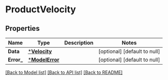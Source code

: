 # ProductVelocity

## Properties
Name | Type | Description | Notes
------------ | ------------- | ------------- | -------------
**Data** | [***Velocity**](Velocity.md) |  | [optional] [default to null]
**Error_** | [***ModelError**](Error.md) |  | [optional] [default to null]

[[Back to Model list]](../README.md#documentation-for-models) [[Back to API list]](../README.md#documentation-for-api-endpoints) [[Back to README]](../README.md)

